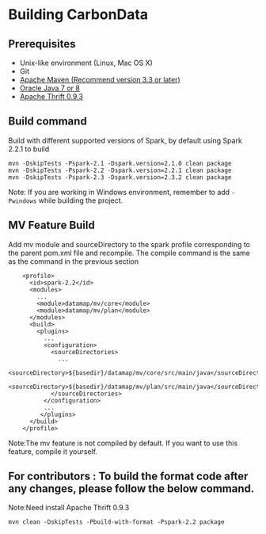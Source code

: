 <!--
    Licensed to the Apache Software Foundation (ASF) under one or more 
    contributor license agreements.  See the NOTICE file distributed with
    this work for additional information regarding copyright ownership. 
    The ASF licenses this file to you under the Apache License, Version 2.0
    (the "License"); you may not use this file except in compliance with 
    the License.  You may obtain a copy of the License at

      http://www.apache.org/licenses/LICENSE-2.0

    Unless required by applicable law or agreed to in writing, software 
    distributed under the License is distributed on an "AS IS" BASIS, 
    WITHOUT WARRANTIES OR CONDITIONS OF ANY KIND, either express or implied.
    See the License for the specific language governing permissions and 
    limitations under the License.
-->

# Building CarbonData

## Prerequisites
* Unix-like environment (Linux, Mac OS X)
* Git
* [Apache Maven (Recommend version 3.3 or later)](https://maven.apache.org/download.cgi)
* [Oracle Java 7 or 8](http://www.oracle.com/technetwork/java/javase/downloads/index.html)
* [Apache Thrift 0.9.3](http://archive.apache.org/dist/thrift/0.9.3/)

## Build command
Build with different supported versions of Spark, by default using Spark 2.2.1 to build
```
mvn -DskipTests -Pspark-2.1 -Dspark.version=2.1.0 clean package
mvn -DskipTests -Pspark-2.2 -Dspark.version=2.2.1 clean package
mvn -DskipTests -Pspark-2.3 -Dspark.version=2.3.2 clean package
```

Note: If you are working in Windows environment, remember to add `-Pwindows` while building the project.

## MV Feature Build
Add mv module and sourceDirectory to the spark profile corresponding to the parent pom.xml file and recompile.
The compile command is the same as the command in the previous section
```
    <profile>
      <id>spark-2.2</id>
      <modules>
        ...
        <module>datamap/mv/core</module>
        <module>datamap/mv/plan</module>
      </modules>
      <build>
        <plugins>
          ...
          <configuration>
            <sourceDirectories>
              ...
              <sourceDirectory>${basedir}/datamap/mv/core/src/main/java</sourceDirectory>
              <sourceDirectory>${basedir}/datamap/mv/plan/src/main/java</sourceDirectory>
            </sourceDirectories>
          </configuration>
          ...
         </plugins>
      </build>
    </profile>
```

Note:The mv feature is not compiled by default. If you want to use this feature, compile it yourself.

## For contributors : To build the format code after any changes, please follow the below command.
Note:Need install Apache Thrift 0.9.3
```
mvn clean -DskipTests -Pbuild-with-format -Pspark-2.2 package
```